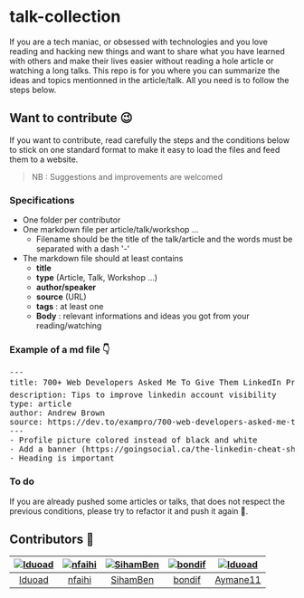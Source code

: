 # talk-collection
If you are a tech maniac, or obsessed with technologies and you love reading and hacking new things and want to share what you have learned with others and make their lives easier without reading a hole article or watching a long talks. This repo is for you where you can summarize the ideas and topics mentionned in the article/talk. All you need is to follow the steps below.


## Want to contribute :wink:
If you want to contribute, read carefully the steps and the conditions below to stick on one standard format to make it easy to load the files and feed them to a website.

> NB : Suggestions and improvements are welcomed
### Specifications
- One folder per contributor
- One markdown file per article/talk/workshop ...
  - Filename should be the title of the talk/article and the words must be separated with a dash '-'
- The markdown file should at least contains
  - **title**
  - **type** (Article, Talk, Workshop ...)
  - **author/speaker**
  - **source** (URL)
  - **tags** : at least one
  - **Body** : relevant informations and ideas you got from your reading/watching

### Example of a md file :point_down:

<pre>
---
title: 700+ Web Developers Asked Me To Give Them LinkedIn Profile Feedback And These Are My 🖐️ 5 Top Tips.
description: Tips to improve linkedin account visibility
type: article
author: Andrew Brown
source: https://dev.to/exampro/700-web-developers-asked-me-to-give-them-linkedin-profile-feedback-and-these-are-my-5-top-tips-5382
---
- Profile picture colored instead of black and white
- Add a banner (https://goingsocial.ca/the-linkedin-cheat-sheet-for-image-sizing-dimensions)
- Heading is important
</pre>

### To do
If you are already pushed some articles or talks, that does not respect the previous conditions, please try to refactor it and push it again :pray:.

## Contributors :raised_hands:

[<img alt="Iduoad" src="https://avatars0.githubusercontent.com/u/25715906?v=4&s=117 width=117">](https://github.com/Iduoad) |[<img alt="nfaihi" src="https://avatars2.githubusercontent.com/u/36778362?v=4&s=117 width=117">](https://github.com/nfaihi) |[<img alt="SihamBen" src="https://avatars3.githubusercontent.com/u/58236622?v=4&s=117 width=117">](https://github.com/SihamBen) |[<img alt="bondif" src="https://avatars2.githubusercontent.com/u/24433897?v=4&s=117 width=117">](https://github.com/bondif) |[<img alt="Iduoad" src="https://avatars3.githubusercontent.com/u/24499930?s=117 width=117">](https://github.com/Aymane11) |
:---:|:---:|:---:|:---:|:---:|
[Iduoad](https://github.com/Iduoad)|[nfaihi](https://github.com/nfaihi)|[SihamBen](https://github.com/SihamBen)|[bondif](https://github.com/bondif)|[Aymane11](https://github.com/aymane11)
